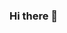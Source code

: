 ### Hi there 👋

<!--
**wizmetr/wizmetr** is a ✨ _special_ ✨ repository because its `README.md` (this file) appears on your GitHub profile.

Here are some ideas to get you started:

- 🔭 I’m currently working on License System
- 🌱 I’m currently learning C++
- 💬 Ask me about Backend
